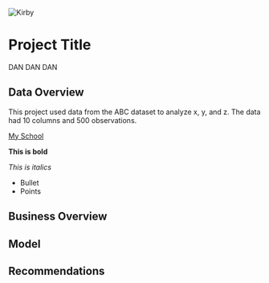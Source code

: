 ![Kirby](https://gaymingmag.com/wp-content/uploads/2023/03/kirbyyy.png)

# Project Title
DAN DAN DAN
## Data Overview
This project used data from the ABC dataset to analyze x, y, and z.  The data had 10 columns and 500 observations.

[My School](flatironschool.com)

**This is bold**

*This is italics*

- Bullet
- Points

## Business Overview
## Model
## Recommendations
